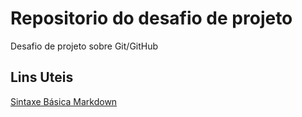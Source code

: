 # Repositorio do desafio de projeto
Desafio de projeto sobre Git/GitHub

## Lins Uteis 
[Sintaxe Básica Markdown](https://www.markdownguide.org/getting-started/)
